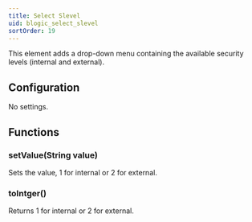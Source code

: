 ```yaml
---
title: Select Slevel
uid: blogic_select_slevel
sortOrder: 19
---
```


This element adds a drop-down menu containing the available security levels (internal and external).

## Configuration

No settings.

## Functions

### setValue(String value)

Sets the value, 1 for internal or 2 for external.

### toIntger()

Returns 1 for internal or 2 for external.
